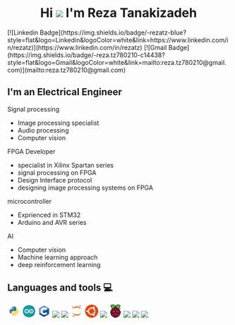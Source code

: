<h1 align="center">Hi <img src="https://raw.githubusercontent.com/iampavangandhi/iampavangandhi/master/gifs/Hi.gif" width="30px"> I'm Reza Tanakizadeh</h1>
[![Linkedin Badge](https://img.shields.io/badge/-rezatz-blue?style=flat&logo=Linkedin&logoColor=white&link=https://www.linkedin.com/in/rezatz)](https://www.linkedin.com/in/rezatz)
[![Gmail Badge](https://img.shields.io/badge/-reza.tz780210-c14438?style=flat&logo=Gmail&logoColor=white&link=mailto:reza.tz780210@gmail.com)](mailto:reza.tz780210@gmail.com)
<!-- [<img height="30" src="https://img.shields.io/badge/twitter-%231DA1F2.svg?&style=for-the-badge&logo=twitter&logoColor=white" />][twitter]
[<img height="30" src = "https://img.shields.io/badge/Youtube-%23E4405F.svg?&style=for-the-badge&logo=Youtube&logoColor=white">][Youtube] 
[<img height="30" src="https://img.shields.io/badge/DEV.TO-%230A0A0A.svg?&style=for-the-badge&logo=dev-dot-to&logoColor=white" />][devto]
[<img height="30" src="https://raw.githubusercontent.com/iconic/open-iconic/master/svg/globe.svg" />][website] -->

## I'm an Electrical Engineer

Signal processing 
+ Image processing specialist
+ Audio processing
+ Computer vision

FPGA Developer
+ specialist in Xilinx Spartan series
+ signal processing on FPGA
+ Design Interface protocol 
+ designing image processing systems on FPGA

microcontroller
+ Exprienced in STM32 
+ Arduino and AVR series

AI
+ Computer vision
+ Machine learning approach
+ deep reinforcement learning

## Languages and tools 💻

<code><img height="30" src="https://raw.githubusercontent.com/github/explore/80688e429a7d4ef2fca1e82350fe8e3517d3494d/topics/python/python.png"></code>
<code><img height="30" src="https://raw.githubusercontent.com/github/explore/80688e429a7d4ef2fca1e82350fe8e3517d3494d/topics/arduino/arduino.png"></code>
<code><img height="30" src="https://raw.githubusercontent.com/github/explore/f3e22f0dca2be955676bc70d6214b95b13354ee8/topics/c/c.png"></code>
<code><img height="30" src="https://upload.wikimedia.org/wikipedia/commons/thumb/1/18/ISO_C%2B%2B_Logo.svg/306px-ISO_C%2B%2B_Logo.svg.png"></code>
<code><img height="30" src="http://assets.stickpng.com/images/5847f981cef1014c0b5e48be.png"></code>
<code><img height="30" src="https://raw.githubusercontent.com/github/explore/80688e429a7d4ef2fca1e82350fe8e3517d3494d/topics/jupyter-notebook/jupyter-notebook.png"></code>
<code><img height="30" src="https://raw.githubusercontent.com/github/explore/80688e429a7d4ef2fca1e82350fe8e3517d3494d/topics/ubuntu/ubuntu.png"></code>
<code><img height="30" src="https://upload.wikimedia.org/wikipedia/commons/thumb/2/21/Matlab_Logo.png/667px-Matlab_Logo.png"></code>
<code><img height="30" src="https://raw.githubusercontent.com/github/explore/80688e429a7d4ef2fca1e82350fe8e3517d3494d/topics/raspberry-pi/raspberry-pi.png"></code>
<code><img height="30" src="https://upload.wikimedia.org/wikipedia/commons/thumb/1/10/PyTorch_logo_icon.svg/1200px-PyTorch_logo_icon.svg.png"></code>
<code><img height="30" src="https://www.pngkey.com/png/full/609-6096094_nvidia-logo-company-images-gallery-xilinx-inc.png"></code>
<code><img height="30" src="https://m.media-amazon.com/images/S/abs-image-upload-na/7/AmazonStores/A13V1IB3VIYZZH/43057167cd5b65d56fc8530e77c77799.w580.h580.png"></code>
